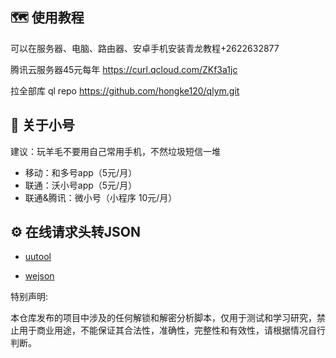 ## :world_map: 使用教程

可以在服务器、电脑、路由器、安卓手机安装青龙教程+2622632877

腾讯云服务器45元每年 https://curl.qcloud.com/ZKf3a1jc

拉全部库   ql repo https://github.com/hongke120/qlym.git
    

## :loudspeaker: 关于小号

建议：玩羊毛不要用自己常用手机，不然垃圾短信一堆

* 移动：和多号app（5元/月）
* 联通：沃小号app（5元/月）
* 联通&腾讯：微小号（小程序 10元/月）


## :gear: 在线请求头转JSON

* [uutool](https://uutool.cn/header2json/)

* [wejson](https://wejson.cn/header2json/)

特别声明:

本仓库发布的项目中涉及的任何解锁和解密分析脚本，仅用于测试和学习研究，禁止用于商业用途，不能保证其合法性，准确性，完整性和有效性，请根据情况自行判断。
